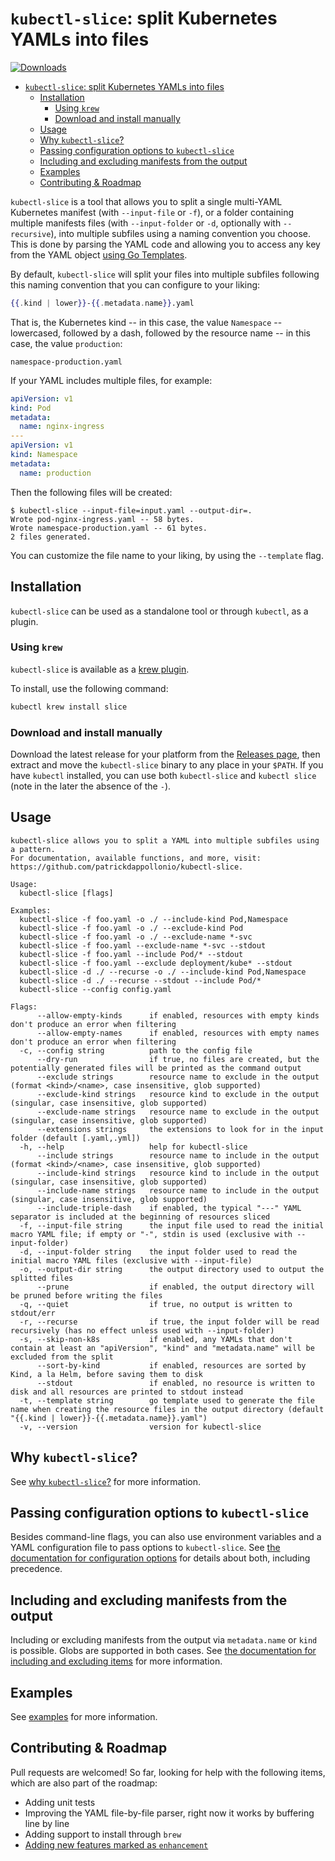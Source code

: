 # `kubectl-slice`: split Kubernetes YAMLs into files

[![Downloads](https://img.shields.io/github/downloads/patrickdappollonio/kubectl-slice/total?color=blue&logo=github&style=flat-square)](https://github.com/patrickdappollonio/kubectl-slice/releases)

- [`kubectl-slice`: split Kubernetes YAMLs into files](#kubectl-slice-split-kubernetes-yamls-into-files)
  - [Installation](#installation)
    - [Using `krew`](#using-krew)
    - [Download and install manually](#download-and-install-manually)
  - [Usage](#usage)
  - [Why `kubectl-slice`?](#why-kubectl-slice)
  - [Passing configuration options to `kubectl-slice`](#passing-configuration-options-to-kubectl-slice)
  - [Including and excluding manifests from the output](#including-and-excluding-manifests-from-the-output)
  - [Examples](#examples)
  - [Contributing \& Roadmap](#contributing--roadmap)

`kubectl-slice` is a tool that allows you to split a single multi-YAML Kubernetes manifest (with `--input-file` or `-f`), or a folder containing multiple manifests files (with `--input-folder` or `-d`, optionally with `--recursive`), into multiple subfiles using a naming convention you choose. This is done by parsing the YAML code and allowing you to access any key from the YAML object [using Go Templates](https://pkg.go.dev/text/template).

By default, `kubectl-slice` will split your files into multiple subfiles following this naming convention that you can configure to your liking:

```handlebars
{{.kind | lower}}-{{.metadata.name}}.yaml
```

That is, the Kubernetes kind -- in this case, the value `Namespace` -- lowercased, followed by a dash, followed by the resource name -- in this case, the value `production`:

```text
namespace-production.yaml
```

If your YAML includes multiple files, for example:

```yaml
apiVersion: v1
kind: Pod
metadata:
  name: nginx-ingress
---
apiVersion: v1
kind: Namespace
metadata:
  name: production
```

Then the following files will be created:

```text
$ kubectl-slice --input-file=input.yaml --output-dir=.
Wrote pod-nginx-ingress.yaml -- 58 bytes.
Wrote namespace-production.yaml -- 61 bytes.
2 files generated.
```

You can customize the file name to your liking, by using the `--template` flag.

## Installation

`kubectl-slice` can be used as a standalone tool or through `kubectl`, as a plugin.

### Using `krew`

`kubectl-slice` is available as a [krew plugin](https://krew.sigs.k8s.io/docs/user-guide/installing-plugins/).

To install, use the following command:

```bash
kubectl krew install slice
```

### Download and install manually

Download the latest release for your platform from the [Releases page](https://github.com/patrickdappollonio/kubectl-slice/releases), then extract and move the `kubectl-slice` binary to any place in your `$PATH`. If you have `kubectl` installed, you can use both `kubectl-slice` and `kubectl slice` (note in the later the absence of the `-`).

## Usage

```text
kubectl-slice allows you to split a YAML into multiple subfiles using a pattern.
For documentation, available functions, and more, visit: https://github.com/patrickdappollonio/kubectl-slice.

Usage:
  kubectl-slice [flags]

Examples:
  kubectl-slice -f foo.yaml -o ./ --include-kind Pod,Namespace
  kubectl-slice -f foo.yaml -o ./ --exclude-kind Pod
  kubectl-slice -f foo.yaml -o ./ --exclude-name *-svc
  kubectl-slice -f foo.yaml --exclude-name *-svc --stdout
  kubectl-slice -f foo.yaml --include Pod/* --stdout
  kubectl-slice -f foo.yaml --exclude deployment/kube* --stdout
  kubectl-slice -d ./ --recurse -o ./ --include-kind Pod,Namespace
  kubectl-slice -d ./ --recurse --stdout --include Pod/*
  kubectl-slice --config config.yaml

Flags:
      --allow-empty-kinds      if enabled, resources with empty kinds don't produce an error when filtering
      --allow-empty-names      if enabled, resources with empty names don't produce an error when filtering
  -c, --config string          path to the config file
      --dry-run                if true, no files are created, but the potentially generated files will be printed as the command output
      --exclude strings        resource name to exclude in the output (format <kind>/<name>, case insensitive, glob supported)
      --exclude-kind strings   resource kind to exclude in the output (singular, case insensitive, glob supported)
      --exclude-name strings   resource name to exclude in the output (singular, case insensitive, glob supported)
      --extensions strings     the extensions to look for in the input folder (default [.yaml,.yml])
  -h, --help                   help for kubectl-slice
      --include strings        resource name to include in the output (format <kind>/<name>, case insensitive, glob supported)
      --include-kind strings   resource kind to include in the output (singular, case insensitive, glob supported)
      --include-name strings   resource name to include in the output (singular, case insensitive, glob supported)
      --include-triple-dash    if enabled, the typical "---" YAML separator is included at the beginning of resources sliced
  -f, --input-file string      the input file used to read the initial macro YAML file; if empty or "-", stdin is used (exclusive with --input-folder)
  -d, --input-folder string    the input folder used to read the initial macro YAML files (exclusive with --input-file)
  -o, --output-dir string      the output directory used to output the splitted files
      --prune                  if enabled, the output directory will be pruned before writing the files
  -q, --quiet                  if true, no output is written to stdout/err
  -r, --recurse                if true, the input folder will be read recursively (has no effect unless used with --input-folder)
  -s, --skip-non-k8s           if enabled, any YAMLs that don't contain at least an "apiVersion", "kind" and "metadata.name" will be excluded from the split
      --sort-by-kind           if enabled, resources are sorted by Kind, a la Helm, before saving them to disk
      --stdout                 if enabled, no resource is written to disk and all resources are printed to stdout instead
  -t, --template string        go template used to generate the file name when creating the resource files in the output directory (default "{{.kind | lower}}-{{.metadata.name}}.yaml")
  -v, --version                version for kubectl-slice
```

## Why `kubectl-slice`?

See [why `kubectl-slice`?](docs/why.md) for more information.

## Passing configuration options to `kubectl-slice`

Besides command-line flags, you can also use environment variables and a YAML configuration file to pass options to `kubectl-slice`. See [the documentation for configuration options](docs/configuring-cli.md) for details about both, including precedence.

## Including and excluding manifests from the output

Including or excluding manifests from the output via `metadata.name` or `kind` is possible. Globs are supported in both cases. See [the documentation for including and excluding items](docs/including-excluding-items.md) for more information.

## Examples

See [examples](docs/examples.md) for more information.

## Contributing & Roadmap

Pull requests are welcomed! So far, looking for help with the following items, which are also part of the roadmap:

* Adding unit tests
* Improving the YAML file-by-file parser, right now it works by buffering line by line
* Adding support to install through `brew`
* [Adding new features marked as `enhancement`](//github.com/patrickdappollonio/kubectl-slice/issues?q=is%3Aissue+is%3Aopen+label%3Aenhancement)
